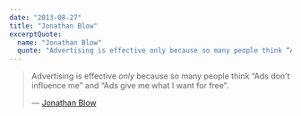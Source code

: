 ```yaml
---
date: "2013-08-27"
title: "Jonathan Blow"
excerptQuote:
  name: "Jonathan Blow"
  quote: "Advertising is effective only because so many people think “Ads don't influence me” and “Ads give me what I want for free”."
---
```


> Advertising is effective *only* because so many people think “Ads don't influence me” and “Ads give me what I want for free”.
>
> — [Jonathan Blow](https://twitter.com/Jonathan_Blow/status/372077731531350017)
